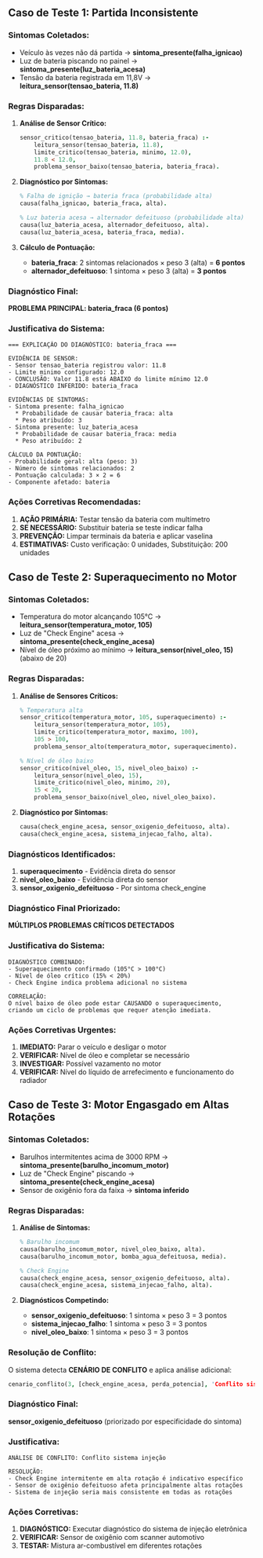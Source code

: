 ## Caso de Teste 1: Partida Inconsistente

### Sintomas Coletados:

- Veículo às vezes não dá partida → **sintoma_presente(falha_ignicao)**
- Luz de bateria piscando no painel → **sintoma_presente(luz_bateria_acesa)**
- Tensão da bateria registrada em 11,8V → **leitura_sensor(tensao_bateria, 11.8)**

### Regras Disparadas:

1. **Análise de Sensor Crítico:**
    
    ```prolog
    sensor_critico(tensao_bateria, 11.8, bateria_fraca) :-
        leitura_sensor(tensao_bateria, 11.8),
        limite_critico(tensao_bateria, minimo, 12.0),
        11.8 < 12.0,
        problema_sensor_baixo(tensao_bateria, bateria_fraca).
    
    ```
    
2. **Diagnóstico por Sintomas:**
    
    ```prolog
    % Falha de ignição → bateria fraca (probabilidade alta)
    causa(falha_ignicao, bateria_fraca, alta).
    
    % Luz bateria acesa → alternador defeituoso (probabilidade alta)
    causa(luz_bateria_acesa, alternador_defeituoso, alta).
    causa(luz_bateria_acesa, bateria_fraca, media).
    
    ```
    
3. **Cálculo de Pontuação:**
    - **bateria_fraca**: 2 sintomas relacionados × peso 3 (alta) = **6 pontos**
    - **alternador_defeituoso**: 1 sintoma × peso 3 (alta) = **3 pontos**

### Diagnóstico Final:

**PROBLEMA PRINCIPAL: bateria_fraca (6 pontos)**

### Justificativa do Sistema:

```
=== EXPLICAÇÃO DO DIAGNÓSTICO: bateria_fraca ===

EVIDÊNCIA DE SENSOR:
- Sensor tensao_bateria registrou valor: 11.8
- Limite minimo configurado: 12.0
- CONCLUSÃO: Valor 11.8 está ABAIXO do limite mínimo 12.0
- DIAGNÓSTICO INFERIDO: bateria_fraca

EVIDÊNCIAS DE SINTOMAS:
- Sintoma presente: falha_ignicao
  * Probabilidade de causar bateria_fraca: alta
  * Peso atribuído: 3
- Sintoma presente: luz_bateria_acesa
  * Probabilidade de causar bateria_fraca: media
  * Peso atribuído: 2

CÁLCULO DA PONTUAÇÃO:
- Probabilidade geral: alta (peso: 3)
- Número de sintomas relacionados: 2
- Pontuação calculada: 3 × 2 = 6
- Componente afetado: bateria

```

### Ações Corretivas Recomendadas:

1. **AÇÃO PRIMÁRIA:** Testar tensão da bateria com multímetro
2. **SE NECESSÁRIO:** Substituir bateria se teste indicar falha
3. **PREVENÇÃO:** Limpar terminais da bateria e aplicar vaselina
4. **ESTIMATIVAS:** Custo verificação: 0 unidades, Substituição: 200 unidades

## Caso de Teste 2: Superaquecimento no Motor

### Sintomas Coletados:

- Temperatura do motor alcançando 105°C → **leitura_sensor(temperatura_motor, 105)**
- Luz de "Check Engine" acesa → **sintoma_presente(check_engine_acesa)**
- Nível de óleo próximo ao mínimo → **leitura_sensor(nivel_oleo, 15)** (abaixo de 20)

### Regras Disparadas:

1. **Análise de Sensores Críticos:**
    
    ```prolog
    % Temperatura alta
    sensor_critico(temperatura_motor, 105, superaquecimento) :-
        leitura_sensor(temperatura_motor, 105),
        limite_critico(temperatura_motor, maximo, 100),
        105 > 100,
        problema_sensor_alto(temperatura_motor, superaquecimento).
    
    % Nível de óleo baixo
    sensor_critico(nivel_oleo, 15, nivel_oleo_baixo) :-
        leitura_sensor(nivel_oleo, 15),
        limite_critico(nivel_oleo, minimo, 20),
        15 < 20,
        problema_sensor_baixo(nivel_oleo, nivel_oleo_baixo).
    
    ```
    
2. **Diagnóstico por Sintomas:**
    
    ```prolog
    causa(check_engine_acesa, sensor_oxigenio_defeituoso, alta).
    causa(check_engine_acesa, sistema_injecao_falho, alta).
    
    ```
    

### Diagnósticos Identificados:

1. **superaquecimento** - Evidência direta do sensor
2. **nivel_oleo_baixo** - Evidência direta do sensor
3. **sensor_oxigenio_defeituoso** - Por sintoma check_engine

### Diagnóstico Final Priorizado:

**MÚLTIPLOS PROBLEMAS CRÍTICOS DETECTADOS**

### Justificativa do Sistema:

```
DIAGNÓSTICO COMBINADO:
- Superaquecimento confirmado (105°C > 100°C)
- Nível de óleo crítico (15% < 20%)
- Check Engine indica problema adicional no sistema

CORRELAÇÃO:
O nível baixo de óleo pode estar CAUSANDO o superaquecimento,
criando um ciclo de problemas que requer atenção imediata.

```

### Ações Corretivas Urgentes:

1. **IMEDIATO:** Parar o veículo e desligar o motor
2. **VERIFICAR:** Nível de óleo e completar se necessário
3. **INVESTIGAR:** Possível vazamento no motor
4. **VERIFICAR:** Nível do líquido de arrefecimento e funcionamento do radiador

## Caso de Teste 3: Motor Engasgado em Altas Rotações

### Sintomas Coletados:

- Barulhos intermitentes acima de 3000 RPM → **sintoma_presente(barulho_incomum_motor)**
- Luz de "Check Engine" piscando → **sintoma_presente(check_engine_acesa)**
- Sensor de oxigênio fora da faixa → **sintoma inferido**

### Regras Disparadas:

1. **Análise de Sintomas:**
    
    ```prolog
    % Barulho incomum
    causa(barulho_incomum_motor, nivel_oleo_baixo, alta).
    causa(barulho_incomum_motor, bomba_agua_defeituosa, media).
    
    % Check Engine
    causa(check_engine_acesa, sensor_oxigenio_defeituoso, alta).
    causa(check_engine_acesa, sistema_injecao_falho, alta).
    
    ```
    
2. **Diagnósticos Competindo:**
    - **sensor_oxigenio_defeituoso**: 1 sintoma × peso 3 = 3 pontos
    - **sistema_injecao_falho**: 1 sintoma × peso 3 = 3 pontos
    - **nivel_oleo_baixo**: 1 sintoma × peso 3 = 3 pontos

### Resolução de Conflito:

O sistema detecta **CENÁRIO DE CONFLITO** e aplica análise adicional:

```prolog
cenario_conflito(3, [check_engine_acesa, perda_potencia], 'Conflito sistema injeção').

```

### Diagnóstico Final:

**sensor_oxigenio_defeituoso** (priorizado por especificidade do sintoma)

### Justificativa:

```
ANÁLISE DE CONFLITO: Conflito sistema injeção

RESOLUÇÃO:
- Check Engine intermitente em alta rotação é indicativo específico
- Sensor de oxigênio defeituoso afeta principalmente altas rotações
- Sistema de injeção seria mais consistente em todas as rotações

```

### Ações Corretivas:

1. **DIAGNÓSTICO:** Executar diagnóstico do sistema de injeção eletrônica
2. **VERIFICAR:** Sensor de oxigênio com scanner automotivo
3. **TESTAR:** Mistura ar-combustível em diferentes rotações
